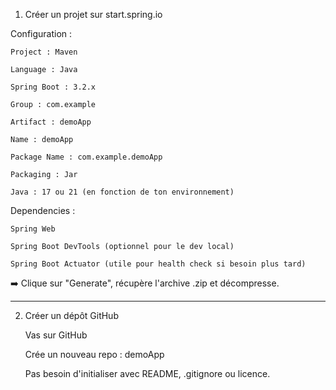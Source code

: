 1. Créer un projet sur start.spring.io

Configuration :

    Project : Maven

    Language : Java

    Spring Boot : 3.2.x

    Group : com.example

    Artifact : demoApp

    Name : demoApp

    Package Name : com.example.demoApp

    Packaging : Jar

    Java : 17 ou 21 (en fonction de ton environnement)

Dependencies :

    Spring Web

    Spring Boot DevTools (optionnel pour le dev local)

    Spring Boot Actuator (utile pour health check si besoin plus tard)

➡️ Clique sur "Generate", récupère l'archive .zip et décompresse.

---
2. Créer un dépôt GitHub

    Vas sur GitHub

    Crée un nouveau repo : demoApp

    Pas besoin d'initialiser avec README, .gitignore ou licence.